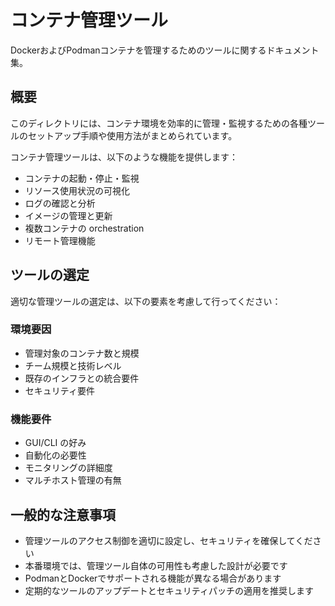 # コンテナ管理ツール

DockerおよびPodmanコンテナを管理するためのツールに関するドキュメント集。

## 概要

このディレクトリには、コンテナ環境を効率的に管理・監視するための各種ツールのセットアップ手順や使用方法がまとめられています。

コンテナ管理ツールは、以下のような機能を提供します：

- コンテナの起動・停止・監視
- リソース使用状況の可視化
- ログの確認と分析
- イメージの管理と更新
- 複数コンテナの orchestration
- リモート管理機能

## ツールの選定

適切な管理ツールの選定は、以下の要素を考慮して行ってください：

### 環境要因
- 管理対象のコンテナ数と規模
- チーム規模と技術レベル
- 既存のインフラとの統合要件
- セキュリティ要件

### 機能要件
- GUI/CLI の好み
- 自動化の必要性
- モニタリングの詳細度
- マルチホスト管理の有無

## 一般的な注意事項

- 管理ツールのアクセス制御を適切に設定し、セキュリティを確保してください
- 本番環境では、管理ツール自体の可用性も考慮した設計が必要です
- PodmanとDockerでサポートされる機能が異なる場合があります
- 定期的なツールのアップデートとセキュリティパッチの適用を推奨します
